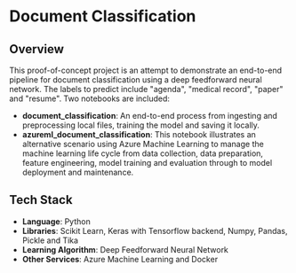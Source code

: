 # Document Classification
## Overview
This proof-of-concept project is an attempt to demonstrate an end-to-end pipeline for document classification using a deep feedforward neural network. The labels to predict include "agenda", "medical record", "paper" and "resume". Two notebooks are included: 
* **document_classification**: An end-to-end process from ingesting and preprocessing local files, training the model and saving it locally.
* **azureml_document_classification**: This notebook illustrates an alternative scenario using Azure Machine Learning to manage the machine learning life cycle from data collection, data preparation, feature engineering, model training and evaluation through to model deployment and maintenance.
## Tech Stack
* **Language**: Python
* **Libraries**: Scikit Learn, Keras with Tensorflow backend, Numpy, Pandas, Pickle and Tika
* **Learning Algorithm**: Deep Feedforward Neural Network
* **Other Services**: Azure Machine Learning and Docker
